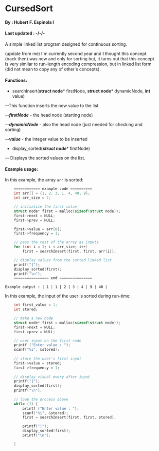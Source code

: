 # CursedSort
#### By : Hubert F. Espinola I
#### Last updated : -/-/-
A simple linked list program designed for continuous sorting.

(update from me)
I'm currently second year and I thought this concept (back then) was new and only for sorting but, it turns out that this concept is very similar to run-length encoding compression, but in linked list form (did not mean to copy any of other's concepts).

#### Functions:
- searchInsert(**struct node*** firstNode, **struct node*** dynamicNode, **int** value)

--This function inserts the new value to the list

--***firstNode***  - the head node (starting node)

--***dynamicNode*** - also the head node (just needed for checking and sorting)

--***value*** - the integer value to be inserted

- display_sorted(***struct node**** firstNode)

-- Displays the sorted values on the list.

#### Example usage:

In this example, the array `arr` is sorted:
```C
	============ example code ==========
	int arr[] = {1, 2, 3, 1, 4, 40, 9};
	int arr_size = 7;

	// initialize the first value
	struct node* first = malloc(sizeof(struct node));
	first->next = NULL;
	first->prev = NULL;

	first->value = arr[0];
	first->frequency = 1;

	// pass the rest of the array as inputs
	for (int i = 1; i < arr_size; i++)
		first = searchInsert(first, first, arr[i]);

	// display values from the sorted linked list
	printf("|");
	display_sorted(first);
	printf("\n");
	================ end ===============
```

`Example output : | 1 | 1 | 2 | 3 | 4 | 9 | 40 |`

In this example, the input of the user is sorted during run-time:
```C
	int first_value = 1;
	int stored;

	// make a new node
	struct node* first = malloc(sizeof(struct node));
	first->next = NULL;
	first->prev = NULL;

	// user input on the first node
	printf ("Enter value : ");
	scanf("%i", &stored);
	
	// store the user's first input
	first->value = stored;
	first->frequency = 1;
	
	// display visual every after input
	printf("|");
	display_sorted(first);
	printf("\n");
	
	// loop the process above
	while (1) {
		printf ("Enter value : ");
		scanf("%i", &stored);
		first = searchInsert(first, first, stored);

		printf("|");
		display_sorted(first);
		printf("\n");

	}
```
